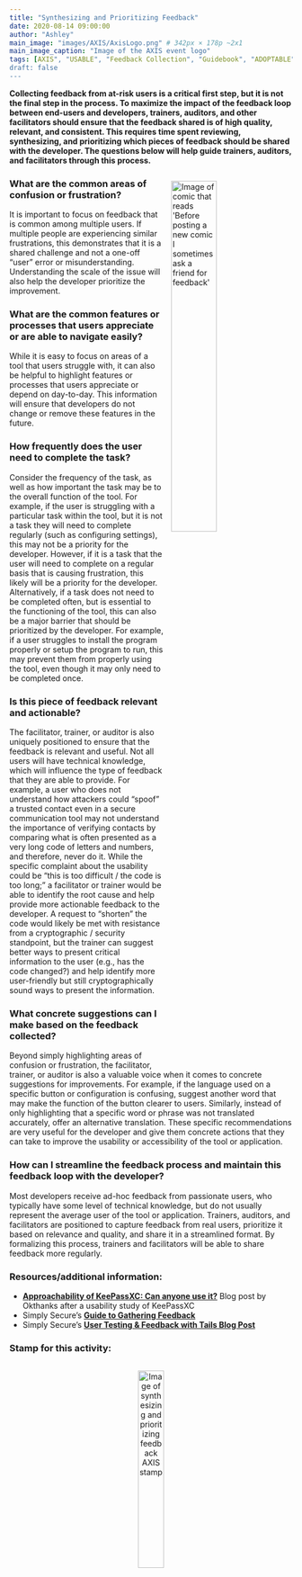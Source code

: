 ```yaml
---
title: "Synthesizing and Prioritizing Feedback"
date: 2020-08-14 09:00:00
author: "Ashley"
main_image: "images/AXIS/AxisLogo.png" # 342px × 178p ~2x1
main_image_caption: "Image of the AXIS event logo"
tags: [AXIS", "USABLE", "Feedback Collection", "Guidebook", "ADOPTABLE"]
draft: false
---
```


**Collecting feedback from at-risk users is a critical first step, but it is not the final step in the process. To maximize the impact of the feedback loop between end-users and developers, trainers, auditors, and other facilitators should ensure that the feedback shared is of high quality, relevant, and consistent. This requires time spent reviewing, synthesizing, and prioritizing which pieces of feedback should be shared with the developer. The questions below will help guide trainers, auditors, and facilitators through this process.**

<img src="/images/blog/Friends_Comic.png" alt="Image of comic that reads 'Before posting a new comic I sometimes ask a friend for feedback'" style="width: 40%; border: 0; float: right; padding: 1em;" />

### What are the common areas of confusion or frustration?

It is important to focus on feedback that is common among multiple users. If multiple people are experiencing similar frustrations, this demonstrates that it is a shared challenge and not a one-off “user” error or misunderstanding. Understanding the scale of the issue will also help the developer prioritize the improvement.

### What are the common features or processes that users appreciate or are able to navigate easily?

While it is easy to focus on areas of a tool that users struggle with, it can also be helpful to highlight features or processes that users appreciate or depend on day-to-day. This information will ensure that developers do not change or remove these features in the future.

### How frequently does the user need to complete the task?

Consider the frequency of the task, as well as how important the task may be to the overall function of the tool. For example, if the user is struggling with a particular task within the tool, but it is not a task they will need to complete regularly (such as configuring settings), this may not be a priority for the developer. However, if it is a task that the user will need to complete on a regular basis that is causing frustration, this likely will be a priority for the developer. Alternatively, if a task does not need to be completed often, but is essential to the functioning of the tool, this can also be a major barrier that should be prioritized by the developer. For example, if a user struggles to install the program properly or setup the program to run, this may prevent them from properly using the tool, even though it may only need to be completed once.

### Is this piece of feedback relevant and actionable?

The facilitator, trainer, or auditor is also uniquely positioned to ensure that the feedback is relevant and useful. Not all users will have technical knowledge, which will influence the type of feedback that they are able to provide. For example, a user who does not understand how attackers could “spoof” a trusted contact even in a secure communication tool may not understand the importance of verifying contacts by comparing what is often presented as a very long code of letters and numbers, and therefore, never do it. While the specific complaint about the usability could be “this is too difficult / the code is too long;” a facilitator or trainer would be able to identify the root cause and help provide more actionable feedback to the developer. A request to “shorten” the code would likely be met with resistance from a cryptographic / security standpoint, but the trainer can suggest better ways to present critical information to the user (e.g., has the code changed?) and help identify more user-friendly but still cryptographically sound ways to present the information.

### What concrete suggestions can I make based on the feedback collected?

Beyond simply highlighting areas of confusion or frustration, the facilitator, trainer, or auditor is also a valuable voice when it comes to concrete suggestions for improvements. For example, if the language used on a specific button or configuration is confusing, suggest another word that may make the function of the button clearer to users. Similarly, instead of only highlighting that a specific word or phrase was not translated accurately, offer an alternative translation. These specific recommendations are very useful for the developer and give them concrete actions that they can take to improve the usability or accessibility of the tool or application.

### How can I streamline the feedback process and maintain this feedback loop with the developer?

Most developers receive ad-hoc feedback from passionate users, who typically have some level of technical knowledge, but do not usually represent the average user of the tool or application. Trainers, auditors, and facilitators are positioned to capture feedback from real users, prioritize it based on relevance and quality, and share it in a streamlined format. By formalizing this process, trainers and facilitators will be able to share feedback more regularly.

### Resources/additional information:

- **[Approachability of KeePassXC: Can anyone use it?](https://okthanks.com/blog/2019/3/6/keepassxc-can-anyone-use-it)** Blog post by Okthanks after a usability study of KeePassXC
- Simply Secure’s **[Guide to Gathering Feedback](https://simplysecure.org/blog/feedback-gathering-guide)**
- Simply Secure’s **[User Testing & Feedback with Tails Blog Post](https://simplysecure.org/blog/formative-testing)**

### Stamp for this activity:

<div style="text-align: center"><img src="/images/AXIS/PrioritizingFeedback.png" alt="Image of synthesizing and prioritizing feedback AXIS stamp" style="width:30%; border: 0; padding: 1em;" /></div>
